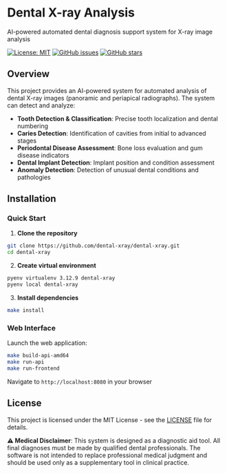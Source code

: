 # Dental X-ray Analysis

AI-powered automated dental diagnosis support system for X-ray image analysis

[![License: MIT](https://img.shields.io/badge/License-MIT-yellow.svg)](https://opensource.org/licenses/MIT)
[![GitHub issues](https://img.shields.io/github/issues/dental-xray/dental-xray)](https://github.com/dental-xray/dental-xray/issues)
[![GitHub stars](https://img.shields.io/github/stars/dental-xray/dental-xray)](https://github.com/dental-xray/dental-xray/stargazers)

## Overview

This project provides an AI-powered system for automated analysis of dental X-ray images (panoramic and periapical radiographs). The system can detect and analyze:

- **Tooth Detection & Classification**: Precise tooth localization and dental numbering
- **Caries Detection**: Identification of cavities from initial to advanced stages
- **Periodontal Disease Assessment**: Bone loss evaluation and gum disease indicators
- **Dental Implant Detection**: Implant position and condition assessment
- **Anomaly Detection**: Detection of unusual dental conditions and pathologies

## Installation

### Quick Start

1. **Clone the repository**
```bash
git clone https://github.com/dental-xray/dental-xray.git
cd dental-xray
```

2. **Create virtual environment**
```bash
pyenv virtualenv 3.12.9 dental-xray
pyenv local dental-xray
```

3. **Install dependencies**
```bash
make install
```

### Web Interface

Launch the web application:
```bash
make build-api-amd64
make run-api
make run-frontend
```
Navigate to `http://localhost:8080` in your browser


## License

This project is licensed under the MIT License - see the [LICENSE](LICENSE) file for details.


**⚠️ Medical Disclaimer**: This system is designed as a diagnostic aid tool. All final diagnoses must be made by qualified dental professionals. The software is not intended to replace professional medical judgment and should be used only as a supplementary tool in clinical practice.
